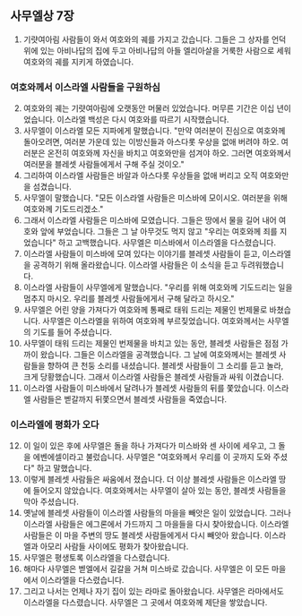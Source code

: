 ## 사무엘상 7장

1. 기럇여아림 사람들이 와서 여호와의 궤를 가지고 갔습니다. 그들은 그 상자를 언덕 위에 있는 아비나답의 집에 두고 아비나답의 아들 엘리아살을 거룩한 사람으로 세워 여호와의 궤를 지키게 하였습니다.
### 여호와께서 이스라엘 사람들을 구원하심
2. 여호와의 궤는 기럇여아림에 오랫동안 머물러 있었습니다. 머무른 기간은 이십 년이었습니다. 이스라엘 백성은 다시 여호와를 따르기 시작했습니다.
3. 사무엘이 이스라엘 모든 지파에게 말했습니다. "만약 여러분이 진심으로 여호와께 돌아오려면, 여러분 가운데 있는 이방신들과 아스다롯 우상을 없애 버려야 하오. 여러분은 온전히 여호와께 자신을 바치고 여호와만을 섬겨야 하오. 그러면 여호와께서 여러분을 블레셋 사람들에게서 구해 주실 것이오."
4. 그리하여 이스라엘 사람들은 바알과 아스다롯 우상들을 없애 버리고 오직 여호와만을 섬겼습니다.
5. 사무엘이 말했습니다. "모든 이스라엘 사람들은 미스바에 모이시오. 여러분을 위해 여호와께 기도드리겠소."
6. 그래서 이스라엘 사람들은 미스바에 모였습니다. 그들은 땅에서 물을 길어 내어 여호와 앞에 부었습니다. 그들은 그 날 아무것도 먹지 않고 "우리는 여호와께 죄를 지었습니다" 하고 고백했습니다. 사무엘은 미스바에서 이스라엘을 다스렸습니다.
7. 이스라엘 사람들이 미스바에 모여 있다는 이야기를 블레셋 사람들이 듣고, 이스라엘을 공격하기 위해 올라왔습니다. 이스라엘 사람들은 이 소식을 듣고 두려워했습니다.
8. 이스라엘 사람들이 사무엘에게 말했습니다. "우리를 위해 여호와께 기도드리는 일을 멈추지 마시오. 우리를 블레셋 사람들에게서 구해 달라고 하시오."
9. 사무엘은 어린 양을 가져다가 여호와께 통째로 태워 드리는 제물인 번제물로 바쳤습니다. 사무엘은 이스라엘을 위하여 여호와께 부르짖었습니다. 여호와께서는 사무엘의 기도를 들어 주셨습니다.
10. 사무엘이 태워 드리는 제물인 번제물을 바치고 있는 동안, 블레셋 사람들은 점점 가까이 왔습니다. 그들은 이스라엘을 공격했습니다. 그 날에 여호와께서는 블레셋 사람들을 향하여 큰 천둥 소리를 내셨습니다. 블레셋 사람들이 그 소리를 듣고 놀라, 크게 당황했습니다. 그래서 이스라엘 사람들은 블레셋 사람들과 싸워 이겼습니다.
11. 이스라엘 사람들이 미스바에서 달려나가 블레셋 사람들의 뒤를 쫓았습니다. 이스라엘 사람들은 벧갈까지 뒤쫓으면서 블레셋 사람들을 죽였습니다.
### 이스라엘에 평화가 오다
12. 이 일이 있은 후에 사무엘은 돌을 하나 가져다가 미스바와 센 사이에 세우고, 그 돌을 에벤에셀이라고 불렀습니다. 사무엘은 "여호와께서 우리를 이 곳까지 도와 주셨다" 하고 말했습니다.
13. 이렇게 블레셋 사람들은 싸움에서 졌습니다. 더 이상 블레셋 사람들은 이스라엘 땅에 들어오지 않았습니다. 여호와께서는 사무엘이 살아 있는 동안, 블레셋 사람들을 막아 주셨습니다.
14. 옛날에 블레셋 사람들이 이스라엘 사람들의 마을을 빼앗은 일이 있었습니다. 그러나 이스라엘 사람들은 에그론에서 가드까지 그 마을들을 다시 찾아왔습니다. 이스라엘 사람들은 이 마을 주변의 땅도 블레셋 사람들에게서 다시 빼앗아 왔습니다. 이스라엘과 아모리 사람들 사이에도 평화가 찾아왔습니다.
15. 사무엘은 평생토록 이스라엘을 다스렸습니다.
16. 해마다 사무엘은 벧엘에서 길갈을 거쳐 미스바로 갔습니다. 사무엘은 이 모든 마을에서 이스라엘을 다스렸습니다.
17. 그리고 나서는 언제나 자기 집이 있는 라마로 돌아왔습니다. 사무엘은 라마에서도 이스라엘을 다스렸습니다. 사무엘은 그 곳에서 여호와께 제단을 쌓았습니다.